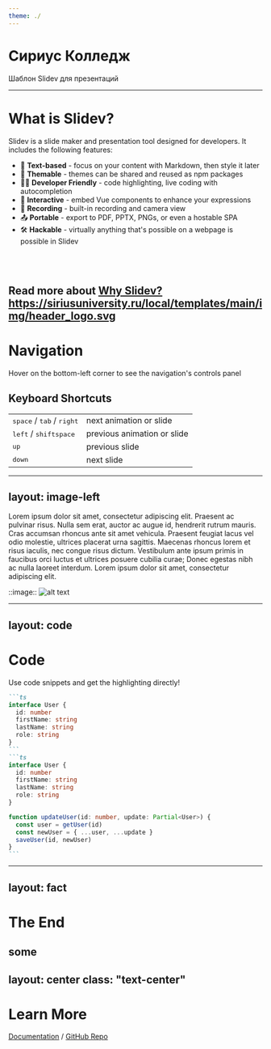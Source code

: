 ```yaml
---
theme: ./
---
```


# Сириус Колледж

Шаблон Slidev для презентаций

---

# What is Slidev?

Slidev is a slide maker and presentation tool designed for developers. It includes the following features:

- 📝 **Text-based** - focus on your content with Markdown, then style it later
- 🎨 **Themable** - themes can be shared and reused as npm packages
- 🧑‍💻 **Developer Friendly** - code highlighting, live coding with autocompletion
- 🤹 **Interactive** - embed Vue components to enhance your expressions
- 🎥 **Recording** - built-in recording and camera view
- 📤 **Portable** - export to PDF, PPTX, PNGs, or even a hostable SPA
- 🛠 **Hackable** - virtually anything that's possible on a webpage is possible in Slidev

<br>
<br>

Read more about [Why Slidev?](https://sli.dev/guide/why)
https://siriusuniversity.ru/local/templates/main/img/header_logo.svg
---

# Navigation

Hover on the bottom-left corner to see the navigation's controls panel

## Keyboard Shortcuts

|     |     |
| --- | --- |
| <kbd>space</kbd> / <kbd>tab</kbd> / <kbd>right</kbd> | next animation or slide |
| <kbd>left</kbd>  / <kbd>shift</kbd><kbd>space</kbd> | previous animation or slide |
| <kbd>up</kbd> | previous slide |
| <kbd>down</kbd> | next slide |

---
layout: image-left
---
Lorem ipsum dolor sit amet, consectetur adipiscing elit. Praesent ac pulvinar risus. Nulla sem erat, auctor ac augue id, hendrerit rutrum mauris. Cras accumsan rhoncus ante sit amet vehicula. Praesent feugiat lacus vel odio molestie, ultrices placerat urna sagittis. Maecenas rhoncus lorem et risus iaculis, nec congue risus dictum. Vestibulum ante ipsum primis in faucibus orci luctus et ultrices posuere cubilia curae; Donec egestas nibh ac nulla laoreet interdum. Lorem ipsum dolor sit amet, consectetur adipiscing elit.

::image::
![alt text](https://siriusuniversity.ru/local/templates/main/img/header_logo.svg)

---
layout: code
---

# Code

Use code snippets and get the highlighting <span v-mark.underline.orange>directly!</span>

````md magic-move
```ts
interface User {
  id: number
  firstName: string
  lastName: string
  role: string
}
```
```ts
interface User {
  id: number
  firstName: string
  lastName: string
  role: string
}

function updateUser(id: number, update: Partial<User>) {
  const user = getUser(id)
  const newUser = { ...user, ...update }
  saveUser(id, newUser)
}
```
````

---
layout: fact
---

# The End
some
---
layout: center
class: "text-center"
---

# Learn More

[Documentation](https://sli.dev) / [GitHub Repo](https://github.com/slidevjs/slidev)
